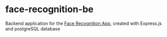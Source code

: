 # face-recognition-be

Backend application for the [Face Recognition App](https://github.com/bug-end/face-recognition-app), created with Express.js and postgreSQL database
